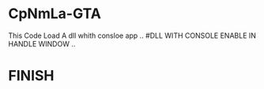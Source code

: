 # CpNmLa-GTA
This Code Load A dll whith consloe app ..
#DLL WITH CONSOLE ENABLE IN HANDLE WINDOW ..
# FINISH

